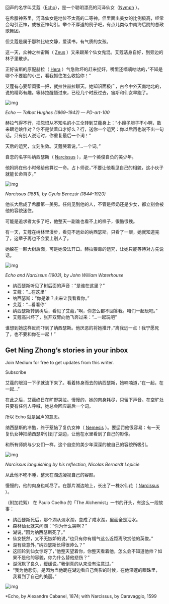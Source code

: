 回声的名字叫艾蔻（[Echo](https://en.wikipedia.org/wiki/Echo_(mythology))），是一个聪明漂亮的河泽仙女（[Nymph](https://en.wikipedia.org/wiki/Nymph) ）。

在希腊神系里，河泽仙女是地位不太高的二等神。但里面出美女的比例极高，经常会勾引正神，或被正神勾引。举个不厚道的例子吧，有点儿类似中南海后院的总政歌舞团。

但艾蔻是属于那种比较文静，爱读书，有气质的女孩。

这一天，众神之神宙斯（ [Zeus](https://en.wikipedia.org/wiki/Zeus) ）又来跟某个仙女鬼混。艾蔻洁身自好，到旁边的林子里散步。

正好宙斯的原配赫拉（ [Hera](https://en.wikipedia.org/wiki/Hera) ）气急败坏的赶来捉奸，嘴里还嘀嘀咕咕的，”不知是哪个不要脸的小三，看我抓住怎么收拾你！”

艾蔻有心要帮闺蜜一把，就拉住赫拉聊天。她知识面极广，古今中外天南地北的，说的精彩有趣。等赫拉醒悟过来，已经几个时辰过去，宙斯和仙女早跑了。

![img](../../../images/0l9eWjVkFHOq75eO_.jpeg)

*Echo — Talbot Hughes (1869–1942) — PD-art-100*

赫拉气得不行，把怨恨从不知名的小三全转到艾蔻身上：”小蹄子胆子不小啊，敢来跟老娘作对？你不是仗着口才好么？行，送你一个诅咒：你以后再也说不出一句话。只有别人说话时，你重复最后一个词！”

天后的诅咒，立刻生效。艾蔻哭着说，”…一个词。”

自恋的名字叫纳西瑟斯（ [Narcissus](https://en.wikipedia.org/wiki/Narcissus_(mythology)) ），是一个英俊自负的美少年。

他妈妈在他小时候给他算过一命。占卜师说，”不要让他看见自己的相貌，这小伙子就能长命百岁。”

![img](../../../images/0oCmo3bqj0GzXCAjO.jpeg)

*Narcissus (1881), by Gyula Benczúr (1844–1920)*

他长大后成了希腊第一美男。任何见到他的人，不管是师奶还是少女，都立刻会被他的容貌迷住。

可能是追求者太多了吧，他整天一副谁也看不上的样子，很酷很拽。

有一天，艾蔻在树林里漫步，看见不远处的纳西瑟斯。只看了一眼，她就知道完了，这辈子再也不会爱上别人了。

她躲在一颗大树后面，可是她没法开口。赫拉狠毒的诅咒，让她只能等待对方先说话。

![img](../../../images/0q4Yv6rN0yigSZA6W.jpeg)

*Echo and Narcissus (1903), by John William Waterhouse*

- 纳西瑟斯听见了树后面的声音：”是谁在这里？”
- 艾蔻：”…在这里”
- 纳西瑟斯：”你是谁？出来让我看看你。”
- 艾蔻：”…看看你”
- 纳西瑟斯转到树后，看见了艾蔻，”啊，你怎么都不回答我。咱们一起玩吧。”
- 艾蔻高兴坏了，张开双臂向他飞奔过来：”…一起玩吧”

谁想到她这样反而吓到了纳西瑟斯。他厌恶的将她推开，”离我远一点！我宁愿死了，也不要和你在一起！”

## Get Ning Zhong’s stories in your inbox

Join Medium for free to get updates from this writer.

Subscribe

艾蔻的眼泪一下子就流下来了。看着转身而去的纳西瑟斯，她喃喃道，”在一起，在一起…”

在此之后，艾蔻终日在旷野哭泣。慢慢的，她的肉身耗尽，只留下声音。在空旷处只要有任何人呼喊，她总会回应最后一个词。

所以 Echo 就是回声的意思。

纳西瑟斯的冷酷，终于惹恼了复仇女神（ [Nemesis](https://en.wikipedia.org/wiki/Nemesis) ）。要惩罚他很容易：有一天复仇女神把纳西瑟斯引到了湖边，让他在水里看到了自己的影像。

和所有师奶与少女们一样，这个自恋的美少年深深的被自己的容貌所吸引。

![img](../../../images/0vdpHg75qFfwDaMdD.jpeg)

*Narcissus languishing by his reflection, Nicolas Bernardt Lepicie*

从此他不吃不睡，整天在湖边凝视自己的容颜。

慢慢的，他的肉身也耗尽了。在那片湖边地上，长出了一株水仙花（ [Narcissus](https://en.wikipedia.org/wiki/Narcissus_(plant)) ）。

（附加花絮）
在 Paulo Coelho 的「The Alchemist」一书的开头，有这么一段故事：

- 纳西瑟斯死后，那个湖从淡水湖，变成了咸水湖，里面全是泪水。
- 森林仙女就来问湖：”你为什么哭啊？”
- 湖说，”因为纳西瑟斯死了。”
- 仙女恍然，又不无嫉妒的说，”也只有你有福气这么近距离欣赏他的英俊。”
- 湖有些意外，”纳西瑟斯长得很帅么？”
- 这回轮到仙女惊讶了，”他整天望着你，你整天看着他，怎么会不知道他帅？如果不是他的容貌，你为什么替他悲伤？”
- 湖沉默了良久，缓缓说，”我倒真的从来没有注意过。”
- “我为他悲伤，是因为当他跪在湖边看自己倒影的时候，在他深邃的眼珠里，我看到了自己的美丽。”

![img](../../../images/0xPUKWk4J7j7LU9lQ.jpeg)

*Echo, by Alexandre Cabanel, 1874;
with Narcissus, by Caravaggio, 1599